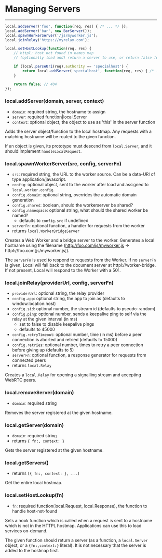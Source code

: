Managing Servers
================

---

```javascript
local.addServer('foo', function(req, res) { /* ... */ });
local.addServer('bar', new BarServer());
local.spawnWorkerServer('/js/myworker.js');
local.joinRelay('https://myrelay.com');

local.setHostLookup(function(req, res) {
	// httpl: host not found in names map
	// (optionally load and) return a server to use, or return false for 404

	if (local.parseUri(req).authority == 'specialhost') {
		return local.addServer('specialhost', function(req, res) { /* ... */ });
	}

	return false; // 404
});
```

### local.addServer(domain, server, <span class="muted">context</span>)

 - `domain`: required string, the hostname to assign
 - `server`: required function|local.Server
 - `context`: optional object, the object to use as 'this' in the server function

Adds the server object/function to the local hostmap. Any requests with a matching hostname will be routed to the given function.

If an object is given, its prototype must descend from `local.Server`, and it should implement `handleLocalRequest`.

### local.spawnWorkerServer(src, <span class="muted">config</span>, <span class="muted">serverFn</span>)

 - `src`: required string, the URL to the worker source. Can be a data-URI of type application/javascript.
 - `config`: optional object, sent to the worker after load and assigned to `local.worker.config`.
 - `config.domain`: optional string, overrides the automatic domain generation
 - `config.shared`: boolean, should the workerserver be shared?
 - `config.namespace`: optional string, what should the shared worker be named?
   - defaults to `config.src` if undefined
 - `serverFn`: optional function, a handler for requests from the worker
 - returns `local.WorkerBridgeServer`

Creates a Web Worker and a bridge server to the worker. Generates a local hostname using the filename (http://foo.com/js/myworker.js &rarr; httpl://foo.com[js/myworker.js]).

The `serverFn` is used to respond to requests from the Worker. If no `serverFn` is given, Local will fall back to the document server at httpl://worker-bridge. If not present, Local will respond to the Worker with a 501.

### local.joinRelay(providerUrl, <span class="muted">config</span>, <span class="muted">serverFn</span>)

 - `providerUrl`: optional string, the relay provider
 - `config.app`: optional string, the app to join as (defaults to window.location.host)
 - `config.sid`: optional number, the stream id (defaults to pseudo-random)
 - `config.ping`: optional number, sends a keepalive ping to self via the relay at the given interval (in ms)
   - set to false to disable keepalive pings
   - defaults to 45000
 - `config.retryTimeout`: optional number, time (in ms) before a peer connection is aborted and retried (defaults to 15000)
 - `config.retries`: optional number, times to retry a peer connection before giving up (defaults to 5)
 - `serverFn`: optional function, a response generator for requests from connected peers
 - returns `local.Relay`

Creates a `local.Relay` for opening a signalling stream and accepting WebRTC peers.

### local.removeServer(domain)

 - `domain`: required string

Removes the server registered at the given hostname.

### local.getServer(domain)

 - `domain`: required string
 - returns `{ fn:, context: }`

Gets the server registered at the given hostname.

### local.getServers()

 - returns `[{ fn:, context: }, ...]`

Get the entire local hostmap.

### local.setHostLookup(fn)

 - `fn`: required function(local.Request, local.Response), the function to handle host-not-found

Sets a hook function which is called when a request is sent to a hostname which is not in the HTTPL hostmap. Applications can use this to load services on-demand.

The given function should return a server (as a function, a `local.Server` object, or a `{fn:,context:}` literal). It is not necessary that the server is added to the hostmap first.